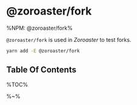 # @zoroaster/fork

%NPM: @zoroaster/fork%

`@zoroaster/fork` is used in _Zoroaster_ to test forks.

```sh
yarn add -E @zoroaster/fork
```

## Table Of Contents

%TOC%

%~%